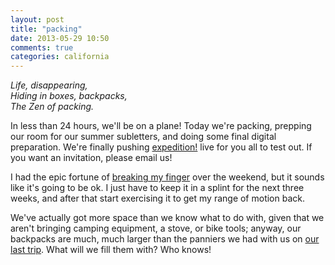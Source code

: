 ```yaml
---
layout: post
title: "packing"
date: 2013-05-29 10:50
comments: true
categories: california
---
```

<em>Life, disappearing,<br/>
Hiding in boxes, backpacks,<br/>
The Zen of packing.</em>

In less than 24 hours, we'll be on a plane!  Today we're packing, prepping our room for our summer subletters, and doing some final digital preparation.  We're finally pushing <a href="http://expedition.savageinter.net">expedition!</a> live for you all to test out.  If you want an invitation, please email us!

I had the epic fortune of <a href="https://plus.google.com/110733550616262601277/posts/HMNDSPuAFGY">breaking my finger</a> over the weekend, but it sounds like it's going to be ok.  I just have to keep it in a splint for the next three weeks, and after that start exercising it to get my range of motion back.

We've actually got more space than we know what to do with, given that we aren't bringing camping equipment, a stove, or bike tools; anyway, our backpacks are much, much larger than the panniers we had with us on <a href="http://github.io/fearlesstost/biketotheearth">our last trip</a>.  What will we fill them with?  Who knows!
